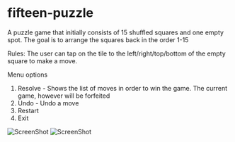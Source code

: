 # fifteen-puzzle
A puzzle game that initially consists of 15 shuffled squares and one empty spot. The goal is to arrange the squares back in the order 1-15

Rules: The user can tap on the tile to the left/right/top/bottom of the empty square to make a move.

Menu options
1) Resolve - Shows the list of moves in order to win the game. The current game, however will be forfeited
2) Undo - Undo a move
3) Restart
4) Exit

![ScreenShot](https://raw.github.com/Androidhacks7/fifteen-puzzle/master/screenshots/Screenshot_20160305-125731.png)
![ScreenShot](https://raw.github.com/Androidhacks7/fifteen-puzzle/master/screenshots/Screenshot_20160305-125749.png)
